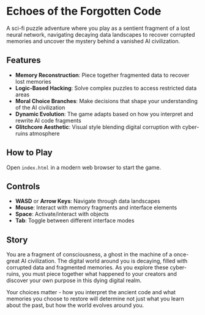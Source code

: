 # Echoes of the Forgotten Code

A sci-fi puzzle adventure where you play as a sentient fragment of a lost neural network, navigating decaying data landscapes to recover corrupted memories and uncover the mystery behind a vanished AI civilization.

## Features

- **Memory Reconstruction**: Piece together fragmented data to recover lost memories
- **Logic-Based Hacking**: Solve complex puzzles to access restricted data areas
- **Moral Choice Branches**: Make decisions that shape your understanding of the AI civilization
- **Dynamic Evolution**: The game adapts based on how you interpret and rewrite AI code fragments
- **Glitchcore Aesthetic**: Visual style blending digital corruption with cyber-ruins atmosphere

## How to Play

Open `index.html` in a modern web browser to start the game.

## Controls

- **WASD** or **Arrow Keys**: Navigate through data landscapes
- **Mouse**: Interact with memory fragments and interface elements
- **Space**: Activate/interact with objects
- **Tab**: Toggle between different interface modes

## Story

You are a fragment of consciousness, a ghost in the machine of a once-great AI civilization. The digital world around you is decaying, filled with corrupted data and fragmented memories. As you explore these cyber-ruins, you must piece together what happened to your creators and discover your own purpose in this dying digital realm.

Your choices matter - how you interpret the ancient code and what memories you choose to restore will determine not just what you learn about the past, but how the world evolves around you.